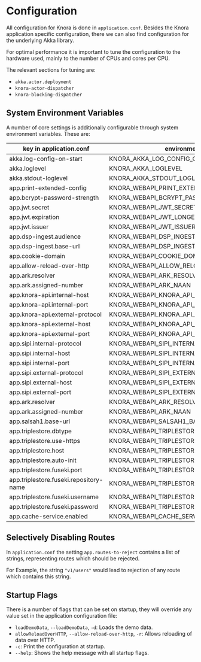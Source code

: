 <!---
 * Copyright © 2021 - 2023 Swiss National Data and Service Center for the Humanities and/or DaSCH Service Platform contributors.
 * SPDX-License-Identifier: Apache-2.0
-->

# Configuration

All configuration for Knora is done in `application.conf`. Besides the Knora application
specific configuration, there we can also find configuration for the underlying Akka library.

For optimal performance it is important to tune the configuration to the hardware used, mainly
to the number of CPUs and cores per CPU.

The relevant sections for tuning are:

 - `akka.actor.deployment`
 - `knora-actor-dispatcher`
 - `knora-blocking-dispatcher`

## System Environment Variables
 
A number of core settings is additionally configurable through system environment variables. These are:
 
| key in application.conf                | environment variable                            | default value         |
|----------------------------------------|-------------------------------------------------|-----------------------|
| akka.log-config-on-start               | KNORA_AKKA_LOG_CONFIG_ON_START                  | off                   |
| akka.loglevel                          | KNORA_AKKA_LOGLEVEL                             | INFO                  |
| akka.stdout-loglevel                   | KNORA_AKKA_STDOUT_LOGLEVEL                      | INFO                  |
| app.print-extended-config              | KNORA_WEBAPI_PRINT_EXTENDED_CONFIG              | false                 |
| app.bcrypt-password-strength           | KNORA_WEBAPI_BCRYPT_PASSWORD_STRENGTH           | 12                    |
| app.jwt.secret                         | KNORA_WEBAPI_JWT_SECRET_KEY                     | super-secret-key      |
| app.jwt.expiration                     | KNORA_WEBAPI_JWT_LONGEVITY                      | 30 days               |
| app.jwt.issuer                         | KNORA_WEBAPI_JWT_ISSUER                         | 0.0.0.0:3333          | 
| app.dsp-ingest.audience                | KNORA_WEBAPI_DSP_INGEST_AUDIENCE                | http://localhost:3340 | 
| app.dsp-ingest.base-url                | KNORA_WEBAPI_DSP_INGEST_BASE_URL                | http://localhost:3340 | 
| app.cookie-domain                      | KNORA_WEBAPI_COOKIE_DOMAIN                      | localhost             |
| app.allow-reload-over-http             | KNORA_WEBAPI_ALLOW_RELOAD_OVER_HTTP             | false                 |
| app.ark.resolver                       | KNORA_WEBAPI_ARK_RESOLVER_URL                   | http://0.0.0.0:3336   |
| app.ark.assigned-number                | KNORA_WEBAPI_ARK_NAAN                           | 72163                 |
| app.knora-api.internal-host            | KNORA_WEBAPI_KNORA_API_INTERNAL_HOST            | 0.0.0.0               |
| app.knora-api.internal-port            | KNORA_WEBAPI_KNORA_API_INTERNAL_PORT            | 3333                  |
| app.knora-api.external-protocol        | KNORA_WEBAPI_KNORA_API_EXTERNAL_PROTOCOL        | http                  |
| app.knora-api.external-host            | KNORA_WEBAPI_KNORA_API_EXTERNAL_HOST            | 0.0.0.0               |
| app.knora-api.external-port            | KNORA_WEBAPI_KNORA_API_EXTERNAL_PORT            | 3333                  |
| app.sipi.internal-protocol             | KNORA_WEBAPI_SIPI_INTERNAL_PROTOCOL             | http                  |
| app.sipi.internal-host                 | KNORA_WEBAPI_SIPI_INTERNAL_HOST                 | localhost             |
| app.sipi.internal-port                 | KNORA_WEBAPI_SIPI_INTERNAL_PORT                 | 1024                  |
| app.sipi.external-protocol             | KNORA_WEBAPI_SIPI_EXTERNAL_PROTOCOL             | http                  |
| app.sipi.external-host                 | KNORA_WEBAPI_SIPI_EXTERNAL_HOST                 | localhost             |
| app.sipi.external-port                 | KNORA_WEBAPI_SIPI_EXTERNAL_PORT                 | 443                   |
| app.ark.resolver                       | KNORA_WEBAPI_ARK_RESOLVER_URL                   | http://0.0.0.0:3336   |
| app.ark.assigned-number                | KNORA_WEBAPI_ARK_NAAN                           | 72163                 |
| app.salsah1.base-url                   | KNORA_WEBAPI_SALSAH1_BASE_URL                   | http://localhost:3335 |
| app.triplestore.dbtype                 | KNORA_WEBAPI_TRIPLESTORE_DBTYPE                 | fuseki                |
| app.triplestore.use-https              | KNORA_WEBAPI_TRIPLESTORE_USE_HTTPS              | false                 |
| app.triplestore.host                   | KNORA_WEBAPI_TRIPLESTORE_HOST                   | localhost             |
| app.triplestore.auto-init              | KNORA_WEBAPI_TRIPLESTORE_AUTOINIT               | false                 |
| app.triplestore.fuseki.port            | KNORA_WEBAPI_TRIPLESTORE_FUSEKI_PORT            | 3030                  |
| app.triplestore.fuseki.repository-name | KNORA_WEBAPI_TRIPLESTORE_FUSEKI_REPOSITORY_NAME | knora-test            |
| app.triplestore.fuseki.username        | KNORA_WEBAPI_TRIPLESTORE_FUSEKI_USERNAME        | admin                 |
| app.triplestore.fuseki.password        | KNORA_WEBAPI_TRIPLESTORE_FUSEKI_PASSWORD        | test                  |
| app.cache-service.enabled              | KNORA_WEBAPI_CACHE_SERVICE_ENABLED              | true                  |

## Selectively Disabling Routes

In `application.conf` the setting `app.routes-to-reject` contains a list
of strings, representing routes which should be rejected.

For Example, the string `"v1/users"` would lead to rejection of any
route which contains this string.

## Startup Flags

There is a number of flags that can be set on startup, they will
override any value set in the application configuration file:

  - `loadDemoData`, `--loadDemoData`, `-d`: Loads the demo data.
  - `allowReloadOverHTTP`, `--allow-reload-over-http`, `-r`: Allows
    reloading of data over HTTP.
  - `-c`: Print the configuration at startup.
  - `--help`: Shows the help message with all startup flags.
